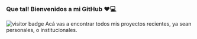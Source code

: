 ### Que tal! Bienvenidos a mi GitHub ❤💻
![visitor badge](https://visitor-badge.glitch.me/badge?page_id=jwenjian.visitor-badge&left_text=Visitantes)
Acá vas a encontrar todos mis proyectos recientes, ya sean personales, o institucionales.
